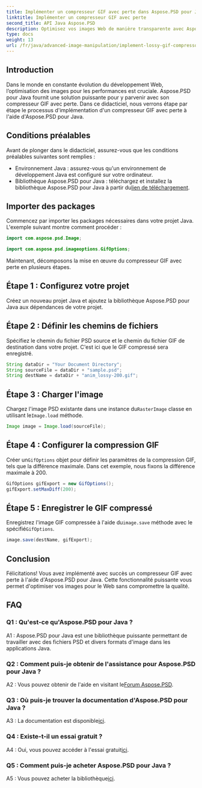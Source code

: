 ```yaml
---
title: Implémenter un compresseur GIF avec perte dans Aspose.PSD pour Java
linktitle: Implémenter un compresseur GIF avec perte
second_title: API Java Aspose.PSD
description: Optimisez vos images Web de manière transparente avec Aspose.PSD pour le compresseur GIF avec perte de Java. Suivez notre guide étape par étape pour une mise en œuvre efficace.
type: docs
weight: 13
url: /fr/java/advanced-image-manipulation/implement-lossy-gif-compressor/
---
```

## Introduction

Dans le monde en constante évolution du développement Web, l’optimisation des images pour les performances est cruciale. Aspose.PSD pour Java fournit une solution puissante pour y parvenir avec son compresseur GIF avec perte. Dans ce didacticiel, nous verrons étape par étape le processus d'implémentation d'un compresseur GIF avec perte à l'aide d'Aspose.PSD pour Java.

## Conditions préalables

Avant de plonger dans le didacticiel, assurez-vous que les conditions préalables suivantes sont remplies :

- Environnement Java : assurez-vous qu'un environnement de développement Java est configuré sur votre ordinateur.
-  Bibliothèque Aspose.PSD pour Java : téléchargez et installez la bibliothèque Aspose.PSD pour Java à partir du[lien de téléchargement](https://releases.aspose.com/psd/java/).

## Importer des packages

Commencez par importer les packages nécessaires dans votre projet Java. L'exemple suivant montre comment procéder :

```java
import com.aspose.psd.Image;

import com.aspose.psd.imageoptions.GifOptions;
```

Maintenant, décomposons la mise en œuvre du compresseur GIF avec perte en plusieurs étapes.

## Étape 1 : Configurez votre projet

Créez un nouveau projet Java et ajoutez la bibliothèque Aspose.PSD pour Java aux dépendances de votre projet.

## Étape 2 : Définir les chemins de fichiers

Spécifiez le chemin du fichier PSD source et le chemin du fichier GIF de destination dans votre projet. C'est ici que le GIF compressé sera enregistré.

```java
String dataDir = "Your Document Directory";
String sourceFile = dataDir + "sample.psd";
String destName = dataDir + "anim_lossy-200.gif";
```

## Étape 3 : Charger l'image

 Chargez l'image PSD existante dans une instance du`RasterImage` classe en utilisant le`Image.load` méthode.

```java
Image image = Image.load(sourceFile);
```

## Étape 4 : Configurer la compression GIF

 Créer un`GifOptions` objet pour définir les paramètres de la compression GIF, tels que la différence maximale. Dans cet exemple, nous fixons la différence maximale à 200.

```java
GifOptions gifExport = new GifOptions();
gifExport.setMaxDiff(200);
```

## Étape 5 : Enregistrer le GIF compressé

 Enregistrez l'image GIF compressée à l'aide du`image.save` méthode avec le spécifié`GifOptions`.

```java
image.save(destName, gifExport);
```

## Conclusion

Félicitations! Vous avez implémenté avec succès un compresseur GIF avec perte à l'aide d'Aspose.PSD pour Java. Cette fonctionnalité puissante vous permet d'optimiser vos images pour le Web sans compromettre la qualité.

## FAQ

### Q1 : Qu'est-ce qu'Aspose.PSD pour Java ?

A1 : Aspose.PSD pour Java est une bibliothèque puissante permettant de travailler avec des fichiers PSD et divers formats d'image dans les applications Java.

### Q2 : Comment puis-je obtenir de l'assistance pour Aspose.PSD pour Java ?

 A2 : Vous pouvez obtenir de l'aide en visitant le[Forum Aspose.PSD](https://forum.aspose.com/c/psd/34).

### Q3 : Où puis-je trouver la documentation d'Aspose.PSD pour Java ?

A3 : La documentation est disponible[ici](https://reference.aspose.com/psd/java/).

### Q4 : Existe-t-il un essai gratuit ?

 A4 : Oui, vous pouvez accéder à l'essai gratuit[ici](https://releases.aspose.com/).

### Q5 : Comment puis-je acheter Aspose.PSD pour Java ?

 A5 : Vous pouvez acheter la bibliothèque[ici](https://purchase.aspose.com/buy).